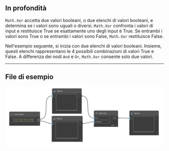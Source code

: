 ## In profondità
`Math.Xor` accetta due valori booleani, o due elenchi di valori booleani, e determina se i valori sono uguali o diversi. `Math.Xor` confronta i valori di input e restituisce True se esattamente uno degli input è True. Se entrambi i valori sono True o se entrambi i valori sono False, `Math.Xor` restituisce False.

Nell'esempio seguente, si inizia con due elenchi di valori booleani. Insieme, questi elenchi rappresentano le 4 possibili combinazioni di valori True e False. A differenza dei nodi `And` e `Or`, `Math.Xor` consente solo due valori.
___
## File di esempio

![Math.Xor](./DSCore.Math.Xor_img.jpg)
